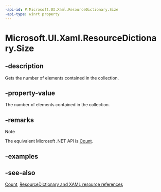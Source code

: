 ```yaml
---
-api-id: P:Microsoft.UI.Xaml.ResourceDictionary.Size
-api-type: winrt property
---
```


<!-- Property syntax
public uint Size { get; }
-->

# Microsoft.UI.Xaml.ResourceDictionary.Size

## -description
Gets the number of elements contained in the collection.

## -property-value
The number of elements contained in the collection.

## -remarks
> [!NOTE]
> The equivalent Microsoft .NET  API is [Count](resourcedictionary_count.md).

## -examples

## -see-also
[Count](resourcedictionary_count.md), [ResourceDictionary and XAML resource references](/windows/uwp/controls-and-patterns/resourcedictionary-and-xaml-resource-references)
